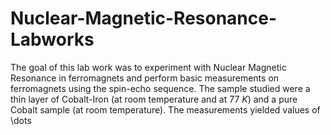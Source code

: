 # Nuclear-Magnetic-Resonance-Labworks
The goal of this lab work was to experiment with Nuclear Magnetic Resonance in ferromagnets and perform basic measurements on ferromagnets using the spin-echo sequence. The sample studied were a thin layer of Cobalt-Iron (at room temperature and at 77 $K$) and a pure Cobalt sample (at room temperature). The measurements yielded values of \dots 
